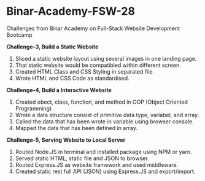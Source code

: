 # Binar-Academy-FSW-28
Challenges from Binar Academy on Full-Stack Website Development Bootcamp

**Challenge-3, Build a Static Website**
1. Sliced a static website layout using several images in one landing page.
2. That static website would be compatibled within different screen.
3. Created HTML Class and CSS Styling in separated file.
4. Wrote HTML and CSS Code as standardised.

**Challenge-4, Build a Interactive Website** 
1. Created obect, class, function, and method in OOP (Object Oriented Programming)
2. Wrote a data structure consist of primitive data type, variabel, and array.
3. Called the data that has been wrote in variable using browser console.
4. Mapped the data that has been defined in array.

**Challenge-5, Serving Website to Local Server**
1. Routed Node.JS in terminal and installed package using NPM or yarn.
2. Served static HTML, static file and JSON to browser.
3. Routed Express.JS as website framework and used middleware.
4. Created static rest full API (JSON) using Express.JS and export/import.
